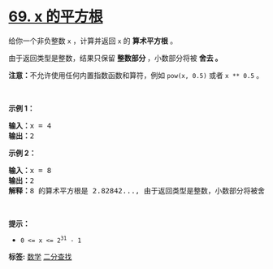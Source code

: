 # [69. x 的平方根 ](https://leetcode.cn/problems/sqrtx)
<p>给你一个非负整数 <code>x</code> ，计算并返回&nbsp;<code>x</code>&nbsp;的 <strong>算术平方根</strong> 。</p>

<p>由于返回类型是整数，结果只保留 <strong>整数部分 </strong>，小数部分将被 <strong>舍去 。</strong></p>

<p><strong>注意：</strong>不允许使用任何内置指数函数和算符，例如 <code>pow(x, 0.5)</code> 或者 <code>x ** 0.5</code> 。</p>

<p>&nbsp;</p>

<p><strong>示例 1：</strong></p>

<pre>
<strong>输入：</strong>x = 4
<strong>输出：</strong>2
</pre>

<p><strong>示例 2：</strong></p>

<pre>
<strong>输入：</strong>x = 8
<strong>输出：</strong>2
<strong>解释：</strong>8 的算术平方根是 2.82842..., 由于返回类型是整数，小数部分将被舍去。
</pre>

<p>&nbsp;</p>

<p><strong>提示：</strong></p>

<ul>
	<li><code>0 &lt;= x &lt;= 2<sup>31</sup> - 1</code></li>
</ul>

**标签:**  [数学](https://leetcode.cn/tag/math) [二分查找](https://leetcode.cn/tag/binary-search) 